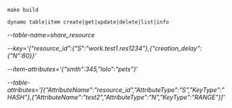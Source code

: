 `make build`

`dynamo table|item create|get|update|delete|list|info`

*--table-name=share_resource*

*--key='{"resource_id":{"S":"work.test1.res1234"},{"creation_delay":{"N":60}}'*

*--item-attributes='{"smth":345,"lolo":"pets"}'*

*--table-attributes='[{"AttributeName":"resource_id","AttributeType":"S","KeyType":"HASH"},{"AttributeName":"test2","AttributeType":"N","KeyType":"RANGE"}]'*